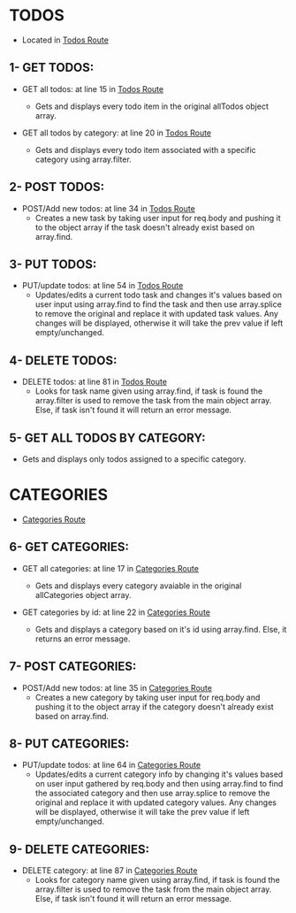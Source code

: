 # TODOS
* Located in [Todos Route](https://github.com/maggiemcc/todo-nodejs-api/blob/master/routes/todos.js)

## 1- GET TODOS:
- GET all todos: at line 15 in [Todos Route](https://github.com/maggiemcc/todo-nodejs-api/blob/master/routes/todos.js)
     * Gets and displays every todo item in the original allTodos object array.

- GET all todos by category: at line 20 in [Todos Route](https://github.com/maggiemcc/todo-nodejs-api/blob/master/routes/todos.js)
     * Gets and displays every todo item associated with a specific category using array.filter.
   

## 2- POST TODOS:
- POST/Add new todos: at line 34 in [Todos Route](https://github.com/maggiemcc/todo-nodejs-api/blob/master/routes/todos.js)
     * Creates a new task by taking user input for req.body and pushing it to the object array if the task doesn't already exist based on array.find.

## 3- PUT TODOS:
- PUT/update todos: at line 54 in [Todos Route](https://github.com/maggiemcc/todo-nodejs-api/blob/master/routes/todos.js)
    * Updates/edits a current todo task and changes it's values based on user input using array.find to find the task and then use array.splice to remove the original and replace it with updated task values. Any changes will be displayed, otherwise it will take the prev value if left empty/unchanged.

## 4- DELETE TODOS:
- DELETE todos: at line 81 in [Todos Route](https://github.com/maggiemcc/todo-nodejs-api/blob/master/routes/todos.js)
    * Looks for task name given using array.find, if task is found the array.filter is used to remove the task from the main object array. Else, if task isn't found it will return an error message.

## 5- GET ALL TODOS BY CATEGORY:
- Gets and displays only todos assigned to a specific category.

# CATEGORIES
* [Categories Route](https://github.com/maggiemcc/todo-nodejs-api/blob/master/routes/categories.js)

## 6- GET CATEGORIES:
- GET all categories: at line 17 in [Categories Route](https://github.com/maggiemcc/todo-nodejs-api/blob/master/routes/categories.js)
     * Gets and displays every category avaiable in the original allCategories object array.

- GET categories by id: at line 22 in [Categories Route](https://github.com/maggiemcc/todo-nodejs-api/blob/master/routes/categories.js)
     * Gets and displays a category based on it's id using array.find. Else, it returns an error message.


## 7- POST CATEGORIES:
- POST/Add new todos: at line 35 in [Categories Route](https://github.com/maggiemcc/todo-nodejs-api/blob/master/routes/categories.js)
     * Creates a new category by taking user input for req.body and pushing it to the object array if the category doesn't already exist based on array.find.

## 8- PUT CATEGORIES:
- PUT/update todos: at line 64 in [Categories Route](https://github.com/maggiemcc/todo-nodejs-api/blob/master/routes/categories.js)
    * Updates/edits a current category info by changing it's values based on user input gathered by req.body and then using array.find to find the associated category and then use array.splice to remove the original and replace it with updated category values. Any changes will be displayed, otherwise it will take the prev value if left empty/unchanged.

## 9- DELETE CATEGORIES:
- DELETE category: at line 87 in [Categories Route](https://github.com/maggiemcc/todo-nodejs-api/blob/master/routes/categories.js)
    * Looks for category name given using array.find, if task is found the array.filter is used to remove the task from the main object array. Else, if task isn't found it will return an error message.